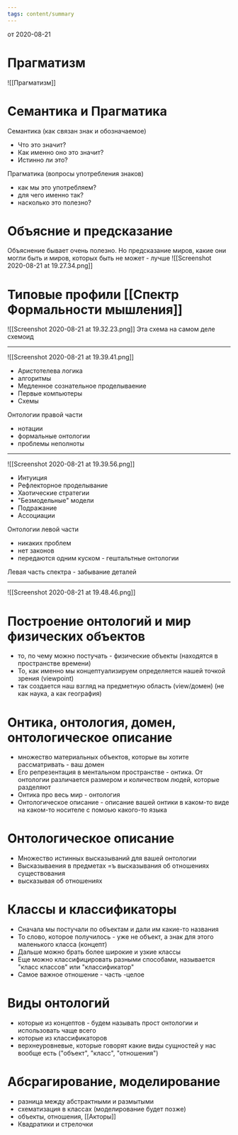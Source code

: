 ```yaml
---
tags: content/summary
---
```




от 2020-08-21 
#  Прагматизм
![[Прагматизм]]

# Семантика и Прагматика
Семантика (как связан знак и обозначаемое)
- Что это значит?
- Как именно оно это значит?
- Истинно ли это?

Прагматика (вопросы употребления знаков)
- как мы это употребляем?
- для чего именно так?
- насколько это полезно?

# Объясние и предсказание
Объяснение бывает очень полезно. Но предсказание миров, какие они могли быть и миров, которых быть не может - лучше
![[Screenshot 2020-08-21 at 19.27.34.png]]

# Типовые профили [[Спектр Формальности мышления]]
![[Screenshot 2020-08-21 at 19.32.23.png]]
Эта схема на самом деле схемоид

---

![[Screenshot 2020-08-21 at 19.39.41.png]]
- Аристотелева логика
- алгоритмы
- Медленное сознательное проделываение
- Первые компьютеры
- Схемы


Онтологии правой части
- нотации
- формальные онтологии
- проблемы неполноты
---

![[Screenshot 2020-08-21 at 19.39.56.png]]
- Интуиция
- Рефлекторное проделывание
- Хаотические стратегии
- "Безмодельные" модели
- Подражание
- Ассоциации

Онтологии левой части
- никаких проблем
- нет законов
- передаются одним куском - гештальтные онтологии

Левая часть спектра - забывание деталей

---

![[Screenshot 2020-08-21 at 19.48.46.png]]

# Построение онтологий и мир физических объектов
- то, по чему можно постучать - физические объекты (находятся в пространстве времени)
- То, как именно мы концептуализируем определяется нашей точкой зрения (viewpoint)
- так создается наш взгляд на предметную область (view/домен) (не как наука, а как география)

# Онтика, онтология, домен, онтологическое описание
- множество материальных объектов, которые вы хотите рассматривать - ваш домен
- Его репрезентация в ментальном пространстве - онтика. От онтологии различается размером и количеством людей, которые разделяют
- Онтика про весь мир - онтология
- Онтологическое описание - описание вашей онтики в каком-то виде на каком-то носителе с помоью какого-то языка

# Онтологическое описание
- Множество истинных высказываний для вашей онтологии
- Высказываения в предметах =ъ высказывания об отношениях существования
- высказывая об отношениях

# Классы и классификаторы
- Сначала мы постучали по объектам и дали им какие-то названия
- То слово, которое получилось - уже не объект, а знак для этого маленького класса (концепт)
- Дальше можно брать более широкие и узкие классы
- Еще можно классифицировать разными способами, называется "класс классов" или "классификатор"
- Самое важное отношение - часть -целое

# Виды онтологий
- которые из концептов - будем называть прост онтологии и использовать чаще всего
- которые из классификаторов
- верхнеуровневые, которые говорят какие виды сущностей у нас вообще есть ("объект", "класс", "отношения")

# Абсрагирование, моделирование
- разница между абстрактными и размытыми
- схематизация в классах (моделирование будет позже)
- объекты, отношения, [[Акторы]]
- Квадратики и стрелочки